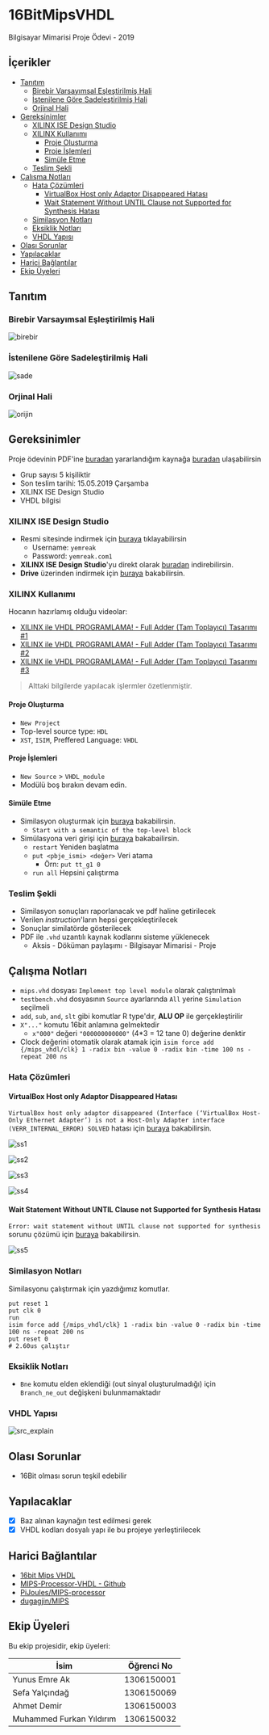 # 16BitMipsVHDL <!-- omit in toc -->

Bilgisayar Mimarisi Proje Ödevi - 2019

## İçerikler <!-- omit in toc -->

- [Tanıtım](#tan%C4%B1t%C4%B1m)
  - [Birebir Varsayımsal Eşleştirilmiş Hali](#birebir-varsay%C4%B1msal-e%C5%9Fle%C5%9Ftirilmi%C5%9F-hali)
  - [İstenilene Göre Sadeleştirilmiş Hali](#i%CC%87stenilene-g%C3%B6re-sadele%C5%9Ftirilmi%C5%9F-hali)
  - [Orjinal Hali](#orjinal-hali)
- [Gereksinimler](#gereksinimler)
  - [XILINX ISE Design Studio](#xilinx-ise-design-studio)
  - [XILINX Kullanımı](#xilinx-kullan%C4%B1m%C4%B1)
    - [Proje Oluşturma](#proje-olu%C5%9Fturma)
    - [Proje İşlemleri](#proje-i%CC%87%C5%9Flemleri)
    - [Simüle Etme](#sim%C3%BCle-etme)
  - [Teslim Şekli](#teslim-%C5%9Fekli)
- [Çalışma Notları](#%C3%A7al%C4%B1%C5%9Fma-notlar%C4%B1)
  - [Hata Çözümleri](#hata-%C3%A7%C3%B6z%C3%BCmleri)
    - [VirtualBox Host only Adaptor Disappeared Hatası](#virtualbox-host-only-adaptor-disappeared-hatas%C4%B1)
    - [Wait Statement Without UNTIL Clause not Supported for Synthesis Hatası](#wait-statement-without-until-clause-not-supported-for-synthesis-hatas%C4%B1)
  - [Similasyon Notları](#similasyon-notlar%C4%B1)
  - [Eksiklik Notları](#eksiklik-notlar%C4%B1)
  - [VHDL Yapısı](#vhdl-yap%C4%B1s%C4%B1)
- [Olası Sorunlar](#olas%C4%B1-sorunlar)
- [Yapılacaklar](#yap%C4%B1lacaklar)
- [Harici Bağlantılar](#harici-ba%C4%9Flant%C4%B1lar)
- [Ekip Üyeleri](#ekip-%C3%BCyeleri)

## Tanıtım

### Birebir Varsayımsal Eşleştirilmiş Hali

![birebir](res/Birebir&#32;Hali.png)

### İstenilene Göre Sadeleştirilmiş Hali

![sade](res/Sadeleştirilmiş&#32;hal.png)

### Orjinal Hali

![orijin](res/Orjinal&#32;Hali.png)

## Gereksinimler

Proje ödevinin PDF'ine [buradan][Proje Ödevi] yararlandığım kaynağa [buradan][16bit Mips VHDL] ulaşabilirsin

- Grup sayısı 5 kişiliktir
- Son teslim tarihi: 15.05.2019 Çarşamba
- XILINX ISE Design Studio
- VHDL bilgisi

### XILINX ISE Design Studio

- Resmi sitesinde indirmek için [buraya][XILINX ISE Design Studio] tıklayabilirsin
  - Username: `yemreak`
  - Password: `yemreak.com1`
- **XILINX ISE Design Studio**'yu direkt olarak [buradan][XILINX ISE Design Studio - Direct] indirebilirsin.
- **Drive** üzerinden indirmek için [buraya][XILINX ISE Design Studio - Drive] bakabilirsin.

### XILINX Kullanımı

Hocanın hazırlamış olduğu videolar:

- [XILINX ile VHDL PROGRAMLAMA! - Full Adder (Tam Toplayıcı) Tasarımı #1](https://www.youtube.com/watch?v=-SZuTT3xa18)
- [XILINX ile VHDL PROGRAMLAMA! - Full Adder (Tam Toplayıcı) Tasarımı #2](https://www.youtube.com/watch?v=H7jihUQz-Io)
- [XILINX ile VHDL PROGRAMLAMA! - Full Adder (Tam Toplayıcı) Tasarımı #3](https://www.youtube.com/watch?v=Sw5ktjHl1zc)

> Alttaki bilgilerde yapılacak işlermler özetlenmiştir.

#### Proje Oluşturma

- `New Project`
- Top-level source type: `HDL`
- `XST`, `ISIM`, Preffered Language: `VHDL`

#### Proje İşlemleri

- `New Source` > `VHDL_module`
- Modülü boş bırakın devam edin.

#### Simüle Etme

- Similasyon oluşturmak için [buraya][XILINX ISE - Simulation] bakabilirsin.
  - `Start with a semantic of the top-level block`
- Simülasyona veri girişi için [buraya][ISIM Simulator] bakabailirsin.
  - `restart` Yeniden başlatma
  - `put <pbje_ismi> <değer>` Veri atama
    - Örn: `put tt_g1 0`
  - `run all` Hepsini çalıştırma

### Teslim Şekli

- Similasyon sonuçları raporlanacak ve pdf haline getirilecek
- Verilen *instruction*'ların hepsi gerçekleştirilecek
- Sonuçlar similatörde gösterilecek
- PDF ile `.vhd` uzantılı kaynak kodlarını sisteme yüklenecek
  - Aksis - Döküman paylaşımı - Bilgisayar Mimarisi - Proje

## Çalışma Notları

- `mips.vhd` dosyası `Implement top level module` olarak çalıştırılmalı
- `testbench.vhd` dosyasının `Source` ayarlarında `All` yerine `Simulation` seçilmeli
- `add`, `sub`, `and`, `slt` gibi komutlar R type'dır, **ALU OP** ile gerçekleştirilir
- `X"..."` komutu 16bit anlamına gelmektedir
  - `x"000"` değeri `"000000000000"` (4*3 = 12 tane 0) değerine denktir
- Clock değerini otomatik olarak atamak için `isim force add {/mips_vhdl/clk} 1 -radix bin -value 0 -radix bin -time 100 ns -repeat 200 ns`

### Hata Çözümleri

#### VirtualBox Host only Adaptor Disappeared Hatası

`VirtualBox host only adaptor disappeared (Interface (‘VirtualBox Host-Only Ethernet Adapter’) is not a Host-Only Adapter interface (VERR_INTERNAL_ERROR) SOLVED` hatası için [buraya][Hata Çözümü 1] bakabilirsin.

![ss1](res/ss1.png)

![ss2](res/ss2.png)

![ss3](res/ss3.png)

![ss4](res/ss4.png)

#### Wait Statement Without UNTIL Clause not Supported for Synthesis Hatası

`Error: wait statement without UNTIL clause not supported for synthesis` sorunu çözümü için [buraya][Wait until sorunu] bakabilirsin.

![ss5](res/ss5.png)

### Similasyon Notları

Similasyonu çalıştırmak için yazdığımız komutlar.

```isim
put reset 1
put clk 0
run
isim force add {/mips_vhdl/clk} 1 -radix bin -value 0 -radix bin -time 100 ns -repeat 200 ns
put reset 0
# 2.60us çalıştır
```

### Eksiklik Notları

- `Bne` komutu elden eklendiği (out sinyal oluşturulmadığı) için `Branch_ne_out` değişkeni bulunmamaktadır

### VHDL Yapısı

![src_explain](res/processorComponents.png)

## Olası Sorunlar

- 16Bit olması sorun teşkil edebilir

## Yapılacaklar

- [x] Baz alınan kaynağın test edilmesi gerek
- [x] VHDL kodları dosyalı yapı ile bu projeye yerleştirilecek

## Harici Bağlantılar

- [16bit Mips VHDL]
- [MIPS-Processor-VHDL - Github]
- [PiJoules/MIPS-processor]
- [dugagjin/MIPS]

[Proje Ödevi]: https://drive.google.com/open?id=1eWEJXmVy-XBVtcUSaC1gVu5lnZK-_lmq
[XILINX ISE Design Studio]: https://www.xilinx.com/support/download/index.html/content/xilinx/en/downloadNav/design-tools.html
[XILINX ISE Design Studio - Direct]: https://xilinx-ax-dl.entitlenow.com/dl/ul/2018/02/21/R209898474/Xilinx_ISE_S6_Win10_14.7_ISE_VMs_0206_1.zip/70f417f0787735862bdf9e9e3107e2af/5CC73BF4?akdm=0&filename=Xilinx_ISE_S6_Win10_14.7_ISE_VMs_0206_1.zip
[XILINX ISE Design Studio - Drive]: https://drive.google.com/open?id=1-4j-ZBZmA5axu2G3ebxcITROWsR2IUny
[XILINX ISE - Simulation]: https://youtu.be/H7jihUQz-Io?t=637
[ISIM Simulator]: https://youtu.be/Sw5ktjHl1zc?t=576
[Hata Çözümü 1]: https://darrenoneill.eu/?p=627
[Wait until sorunu]: https://forums.xilinx.com/t5/General-Technical-Discussion/Error-wait-statement-without-UNTIL-clause-not-supported-for/m-p/496314/highlight/true#M19498

[16bit Mips VHDL]: https://www.fpga4student.com/2017/09/vhdl-code-for-mips-processor.html
[MIPS-Processor-VHDL - Github]: https://github.com/cm4233/MIPS-Processor-VHDL
[PiJoules/MIPS-processor]: https://github.com/PiJoules/MIPS-processor
[dugagjin/MIPS]: https://github.com/dugagjin/MIPS

## Ekip Üyeleri

Bu ekip projesidir, ekip üyeleri:

| İsim                     | Öğrenci No |
| ------------------------ | ---------- |
| Yunus Emre Ak            | 1306150001 |
| Sefa Yalçındağ           | 1306150069 |
| Ahmet Demir              | 1306150003 |
| Muhammed Furkan Yıldırım | 1306150032 |
